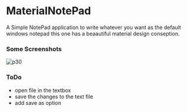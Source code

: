 # MaterialNotePad
A Simple NotePad application to write whatever you want as the default windows notepad this one has a beaautiful material design conseption.

### Some Screenshots

![p30](https://cloud.githubusercontent.com/assets/24621701/25702818/a751b48c-30ca-11e7-9ba5-aaae08eeb0d3.png)

### ToDo
* open file in the textbox
* save the changes to the text file
* add save as option
